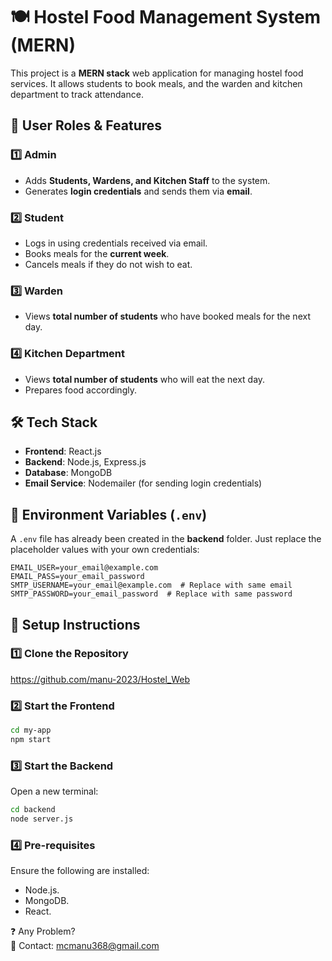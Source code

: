 # 🍽️ Hostel Food Management System (MERN)

This project is a **MERN stack** web application for managing hostel food services. It allows students to book meals, and the warden and kitchen department to track attendance.

## 👥 User Roles & Features

### **1️⃣ Admin**
- Adds **Students, Wardens, and Kitchen Staff** to the system.
- Generates **login credentials** and sends them via **email**.

### **2️⃣ Student**
- Logs in using credentials received via email.
- Books meals for the **current week**.
- Cancels meals if they do not wish to eat.

### **3️⃣ Warden**
- Views **total number of students** who have booked meals for the next day.

### **4️⃣ Kitchen Department**
- Views **total number of students** who will eat the next day.
- Prepares food accordingly.

## 🛠️ Tech Stack
- **Frontend**: React.js  
- **Backend**: Node.js, Express.js  
- **Database**: MongoDB  
- **Email Service**: Nodemailer (for sending login credentials)

## 🔑 Environment Variables (`.env`)
A `.env` file has already been created in the **backend** folder. Just replace the placeholder values with your own credentials:

```env
EMAIL_USER=your_email@example.com
EMAIL_PASS=your_email_password
SMTP_USERNAME=your_email@example.com  # Replace with same email
SMTP_PASSWORD=your_email_password  # Replace with same password
```
## 🚀 Setup Instructions

   
### **1️⃣ Clone the Repository**
   https://github.com/manu-2023/Hostel_Web
   
### 2️⃣ Start the Frontend
```sh
cd my-app
npm start
```
### 3️⃣ Start the Backend
Open a new terminal:
```sh
cd backend
node server.js
```
### 4️⃣ Pre-requisites
Ensure the following are installed:
- Node.js.
- MongoDB.
- React.

❓ Any Problem?<br>
📧 Contact: mcmanu368@gmail.com
